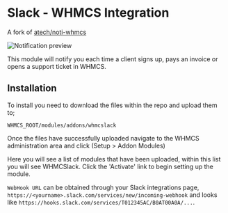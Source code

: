 # Slack - WHMCS Integration
A fork of [atech/noti-whmcs](https://github.com/atech/noti-whmcs)

![Notification preview](http://j.ungeek.fr/8eafc)

This module will notify you each time a client signs up, pays an invoice or opens a support ticket in WHMCS.

## Installation

To install you need to download the files within the repo and upload them to;

```
WHMCS_ROOT/modules/addons/whmcslack
```

Once the files have successfully uploaded navigate to the WHMCS administration area and click (Setup > Addon Modules)

Here you will see a list of modules that have been uploaded, within this list you will see WHMCSlack. Click the 'Activate' link to begin setting up the module.

`WebHook URL` can be obtained through your Slack integrations page, `https://<yourname>.slack.com/services/new/incoming-webhook` and looks like `https://hooks.slack.com/services/T012345AC/B0AT00A0A/...`.
